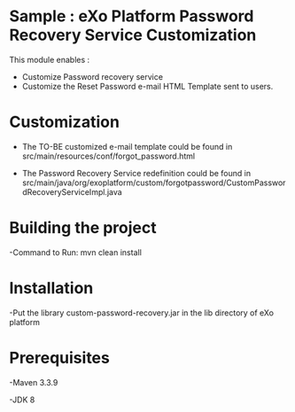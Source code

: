 # Sample : eXo Platform Password Recovery Service Customization

This module enables :
- Customize Password recovery service
- Customize the Reset Password e-mail HTML Template sent to users.

# Customization

- The TO-BE customized e-mail template could be found in src/main/resources/conf/forgot_password.html

- The Password Recovery Service redefinition could be found in src/main/java/org/exoplatform/custom/forgotpassword/CustomPasswordRecoveryServiceImpl.java

# Building the project

-Command to Run: mvn clean install

# Installation

-Put the library custom-password-recovery.jar in the lib directory of eXo platform

# Prerequisites

-Maven 3.3.9

-JDK 8
